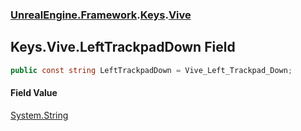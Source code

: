 ### [UnrealEngine.Framework](UnrealEngine_Framework.md 'UnrealEngine.Framework').[Keys](Keys.md 'UnrealEngine.Framework.Keys').[Vive](Keys_Vive.md 'UnrealEngine.Framework.Keys.Vive')
## Keys.Vive.LeftTrackpadDown Field
```csharp
public const string LeftTrackpadDown = Vive_Left_Trackpad_Down;
```
#### Field Value
[System.String](https://docs.microsoft.com/en-us/dotnet/api/System.String 'System.String')
